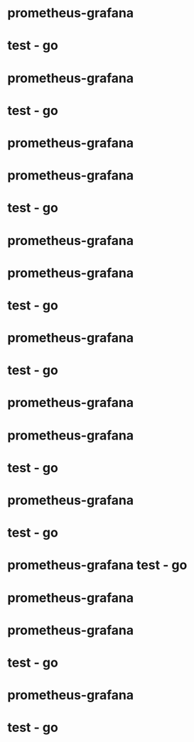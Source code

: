 
# prometheus-grafana
# test - go 
# prometheus-grafana

# test - go 
# prometheus-grafana

# prometheus-grafana
# test - go 
# prometheus-grafana



# prometheus-grafana
# test - go 
# prometheus-grafana

# test - go 
# prometheus-grafana

# prometheus-grafana

# test - go 

# prometheus-grafana
# test - go 
# prometheus-grafana test - go 
# prometheus-grafana
# prometheus-grafana

# test - go 

# prometheus-grafana
# test - go 
